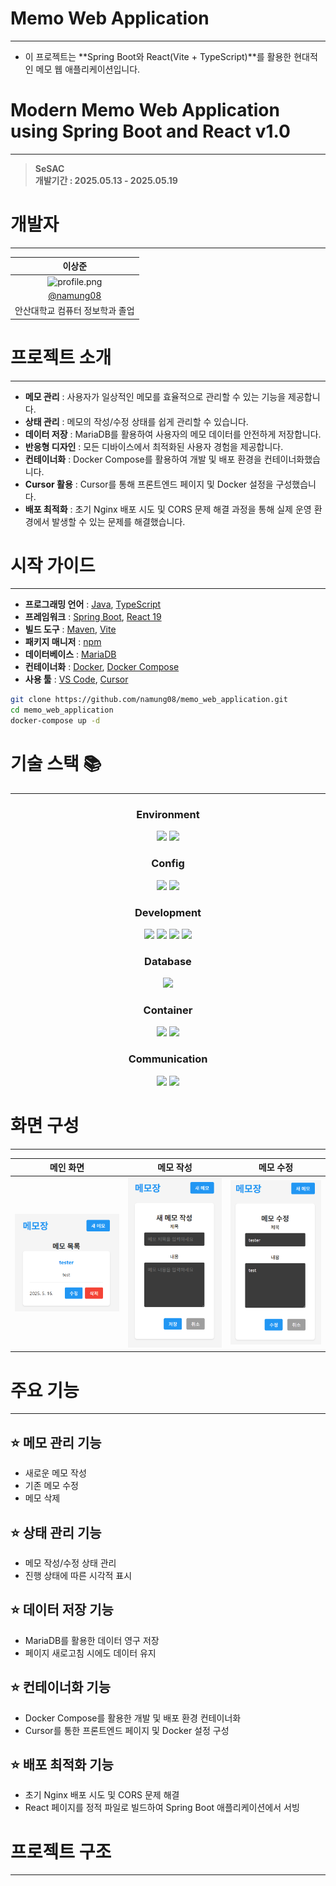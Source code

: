 # Memo Web Application <img src="img/memo-icon.png" alt="" width="30">

---

- 이 프로젝트는 **Spring Boot와 React(Vite + TypeScript)**를 활용한 현대적인 메모 웹 애플리케이션입니다.

<h1>Modern Memo Web Application using Spring Boot and React v1.0</h1>

---

> **SeSAC**  
> **개발기간 : 2025.05.13 - 2025.05.19**

# 개발자 <img src="img/developer-icon.png" alt="" width="30">

---

|                              **이상준**                               |
| :-------------------------------------------------------------------: |
| ![profile.png](https://avatars.githubusercontent.com/u/113490780?v=4) |
|               [@namung08](https://github.com/namung08)                |
|                    안산대학교 컴퓨터 정보학과 졸업                    |

# 프로젝트 소개 <img src="img/info-icon.png" alt="" width="30">

---

- **메모 관리** : 사용자가 일상적인 메모를 효율적으로 관리할 수 있는 기능을 제공합니다.
- **상태 관리** : 메모의 작성/수정 상태를 쉽게 관리할 수 있습니다.
- **데이터 저장** : MariaDB를 활용하여 사용자의 메모 데이터를 안전하게 저장합니다.
- **반응형 디자인** : 모든 디바이스에서 최적화된 사용자 경험을 제공합니다.
- **컨테이너화** : Docker Compose를 활용하여 개발 및 배포 환경을 컨테이너화했습니다.
- **Cursor 활용** : Cursor를 통해 프론트엔드 페이지 및 Docker 설정을 구성했습니다.
- **배포 최적화** : 초기 Nginx 배포 시도 및 CORS 문제 해결 과정을 통해 실제 운영 환경에서 발생할 수 있는 문제를 해결했습니다.

# 시작 가이드 <img src="img/guide-icon.png" alt="" width="30">

---

- **프로그래밍 언어** : [Java](https://www.java.com/), [TypeScript](https://www.typescriptlang.org/)
- **프레임워크** : [Spring Boot](https://spring.io/projects/spring-boot), [React 19](https://react.dev/)
- **빌드 도구** : [Maven](https://maven.apache.org/), [Vite](https://vitejs.dev/)
- **패키지 매니저** : [npm](https://www.npmjs.com/)
- **데이터베이스** : [MariaDB](https://mariadb.org/)
- **컨테이너화** : [Docker](https://www.docker.com/), [Docker Compose](https://docs.docker.com/compose/)
- **사용 툴** : [VS Code](https://code.visualstudio.com/), [Cursor](https://cursor.sh/)

```bash
git clone https://github.com/namung08/memo_web_application.git
cd memo_web_application
docker-compose up -d
```

# 기술 스택 📚

---

<div align=center> 
<h3>Environment</h3>
    <img src="https://img.shields.io/badge/VS Code-007ACC?style=for-the-badge&logo=Visual Studio Code&logoColor=white">
    <img src="https://img.shields.io/badge/Cursor-00A8E8?style=for-the-badge&logo=Cursor&logoColor=white">
<h3>Config</h3>
<img src="https://img.shields.io/badge/npm-CB3837?style=for-the-badge&logo=npm&logoColor=white">
<img src="https://img.shields.io/badge/Maven-C71A36?style=for-the-badge&logo=Apache Maven&logoColor=white">
<h3>Development</h3>
<img src="https://img.shields.io/badge/Spring Boot-6DB33F?style=for-the-badge&logo=Spring Boot&logoColor=white">
<img src="https://img.shields.io/badge/React-61DAFB?style=for-the-badge&logo=React&logoColor=white">
<img src="https://img.shields.io/badge/TypeScript-3178C6?style=for-the-badge&logo=TypeScript&logoColor=white">
<img src="https://img.shields.io/badge/Vite-646CFF?style=for-the-badge&logo=Vite&logoColor=white">
<h3>Database</h3>
<img src="https://img.shields.io/badge/MariaDB-003545?style=for-the-badge&logo=MariaDB&logoColor=white">
<h3>Container</h3>
<img src="https://img.shields.io/badge/Docker-2496ED?style=for-the-badge&logo=Docker&logoColor=white">
<img src="https://img.shields.io/badge/Docker Compose-2496ED?style=for-the-badge&logo=Docker Compose&logoColor=white">
<h3>Communication </h3>
<img src="https://img.shields.io/badge/github-181717?style=for-the-badge&logo=github&logoColor=white">
<img src="https://img.shields.io/badge/git-F05032?style=for-the-badge&logo=git&logoColor=white">
</div>

# 화면 구성 <img src="img/screen-icon.png" alt="" width="30">

---

| **메인 화면**             | **메모 작성**               |**메모 수정**             |
| ------------------------- | --------------------------- |------------------------- |
| ![main.png](img/main.png) | ![write.png](img/write.png) | ![edit.png](img/edit.png) |





# 주요 기능 <img src="img/feature-icon.png" alt="" width="30">

---

## ⭐️ 메모 관리 기능

- 새로운 메모 작성
- 기존 메모 수정
- 메모 삭제

## ⭐️ 상태 관리 기능

- 메모 작성/수정 상태 관리
- 진행 상태에 따른 시각적 표시

## ⭐️ 데이터 저장 기능

- MariaDB를 활용한 데이터 영구 저장
- 페이지 새로고침 시에도 데이터 유지

## ⭐️ 컨테이너화 기능

- Docker Compose를 활용한 개발 및 배포 환경 컨테이너화
- Cursor를 통한 프론트엔드 페이지 및 Docker 설정 구성

## ⭐️ 배포 최적화 기능

- 초기 Nginx 배포 시도 및 CORS 문제 해결
- React 페이지를 정적 파일로 빌드하여 Spring Boot 애플리케이션에서 서빙

# 프로젝트 구조 <img src="img/structure-icon.png" alt="" width="30">

---

